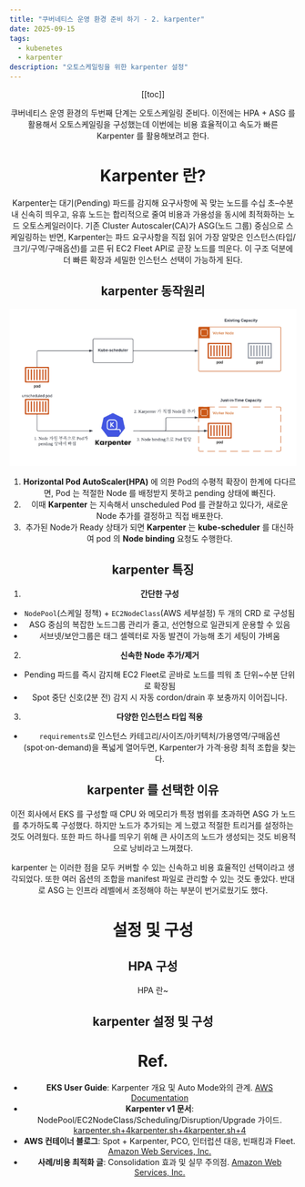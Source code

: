 ```yaml
---
title: "쿠버네티스 운영 환경 준비 하기 - 2. karpenter"
date: 2025-09-15
tags:
  - kubenetes
  - karpenter
description: "오토스케일링을 위한 karpenter 설정"
---
```


<Header />

[[toc]]

쿠버네티스 운영 환경의 두번째 단계는 오토스케일링 준비다. 이전에는 HPA + ASG 를 활용해서 오토스케일링을 구성했는데 이번에는 비용 효율적이고 속도가 빠른 Karpenter 를 활용해보려고 한다.

# Karpenter 란?

Karpenter는 대기(Pending) 파드를 감지해 요구사항에 꼭 맞는 노드를 수십 초–수분 내 신속히 띄우고, 유휴 노드는 합리적으로 줄여 비용과 가용성을 동시에 최적화하는 노드 오토스케일러이다. 기존 Cluster Autoscaler(CA)가 ASG(노드 그룹) 중심으로 스케일링하는 반면, Karpenter는 파드 요구사항을 직접 읽어 가장 알맞은 인스턴스(타입/크기/구역/구매옵션)를 고른 뒤 EC2 Fleet API로 곧장 노드를 띄운다. 이 구조 덕분에 더 빠른 확장과 세밀한 인스턴스 선택이 가능하게 된다.

## 

## karpenter 동작원리

![image-20250915232215825](../../.vuepress/public/images/2025-09-15-autoscaling/image-20250915232215825.png)

1. **Horizontal Pod AutoScaler(HPA)** 에 의한 Pod의 수평적 확장이 한계에 다다르면, Pod 는 적절한 Node 를 배정받지 못하고 pending 상태에 빠진다.
2. 이때 **Karpenter** 는 지속해서 unscheduled Pod 를 관찰하고 있다가, 새로운 Node 추가를 결정하고 직접 배포한다.
3. 추가된 Node가 Ready 상태가 되면 **Karpenter** 는 **kube-scheduler** 를 대신하여 pod 의 **Node binding** 요청도 수행한다.

## karpenter 특징

1. **간단한 구성**
- `NodePool`(스케일 정책) + `EC2NodeClass`(AWS 세부설정) 두 개의 CRD 로 구성됨
- ASG 중심의 복잡한 노드그룹 관리가 줄고, 선언형으로 일관되게 운용할 수 있음
- 서브넷/보안그룹은 태그 셀렉터로 자동 발견이 가능해 초기 세팅이 가벼움
2. **신속한 Node 추가/제거**
- Pending 파드를 즉시 감지해 EC2 Fleet로 곧바로 노드를 띄워 초 단위~수분 단위로 확장됨
- Spot 중단 신호(2분 전) 감지 시 자동 cordon/drain 후 보충까지 이어집니다.
3. **다양한 인스턴스 타입 적용**
- `requirements`로 인스턴스 카테고리/사이즈/아키텍처/가용영역/구매옵션(spot·on-demand)을 폭넓게 열어두면, Karpenter가 가격·용량 최적 조합을 찾는다.

## karpenter 를 선택한 이유

이전 회사에서 EKS 를 구성할 때 CPU 와 메모리가 특정 범위를 초과하면 ASG 가 노드를 추가하도록 구성했다. 하지만 노드가 추가되는 게 느렸고 적절한 트리거를 설정하는 것도 어려웠다. 또한 파드 하나를 띄우기 위해 큰 사이즈의 노드가 생성되는 것도 비용적으로 낭비라고 느껴졌다.

karpenter 는 이러한 점을 모두 커버할 수 있는 신속하고 비용 효율적인 선택이라고 생각되었다. 또한 여러 옵션의 조합을 manifest 파일로 관리할 수 있는 것도 좋았다. 반대로  ASG 는 인프라 레벨에서 조정해야 하는 부분이 번거로웠기도 했다.

# 설정 및 구성

## HPA 구성

HPA 란~

## karpenter 설정 및 구성

 

# Ref.

- **EKS User Guide**: Karpenter 개요 및 Auto Mode와의 관계. [AWS Documentation](https://docs.aws.amazon.com/eks/latest/userguide/autoscaling.html)
- **Karpenter v1 문서**: NodePool/EC2NodeClass/Scheduling/Disruption/Upgrade 가이드. [karpenter.sh+4karpenter.sh+4karpenter.sh+4](https://karpenter.sh/docs/concepts/nodepools/)
- **AWS 컨테이너 블로그**: Spot + Karpenter, PCO, 인터럽션 대응, 빈패킹과 Fleet. [Amazon Web Services, Inc.](https://aws.amazon.com/blogs/containers/using-amazon-ec2-spot-instances-with-karpenter/)
- **사례/비용 최적화 글**: Consolidation 효과 및 실무 주의점. [Amazon Web Services, Inc.](https://aws.amazon.com/blogs/containers/optimizing-your-kubernetes-compute-costs-with-karpenter-consolidation/?utm_source=chatgpt.com)
